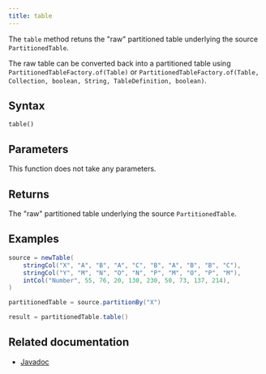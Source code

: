 ```yaml
---
title: table
---
```


The `table` method retuns the "raw" partitioned table underlying the source `PartitionedTable`.

The raw table can be converted back into a partitioned table using `PartitionedTableFactory.of(Table)` or `PartitionedTableFactory.of(Table, Collection, boolean, String, TableDefinition, boolean)`.

## Syntax

```
table()
```

## Parameters

This function does not take any parameters.

## Returns

The "raw" partitioned table underlying the source `PartitionedTable`.

## Examples

```groovy order=result,source
source = newTable(
    stringCol("X", "A", "B", "A", "C", "B", "A", "B", "B", "C"),
    stringCol("Y", "M", "N", "O", "N", "P", "M", "O", "P", "M"),
    intCol("Number", 55, 76, 20, 130, 230, 50, 73, 137, 214),
)

partitionedTable = source.partitionBy("X")

result = partitionedTable.table()
```

## Related documentation

- [Javadoc](https://deephaven.io/core/javadoc/io/deephaven/engine/table/PartitionedTable.html#table())

